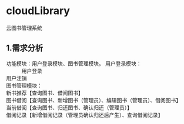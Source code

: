 # cloudLibrary
云图书管理系统  
## 1.需求分析
功能模块：用户登录模块、图书管理模块。
用户登录模块：  
&emsp;&emsp;&emsp;用户登录  
             用户注销  
图书管理模块：  
             新书推荐【查询图书、借阅图书】  
             图书借阅【查询图书、新增图书（管理员）、编辑图书（管理员）、借阅图书】  
             当前借阅【查询图书、归还图书、确认归还（管理员）】  
             借阅记录【新增借阅记录（管理员确认归还后产生）、查询借阅记录】  





